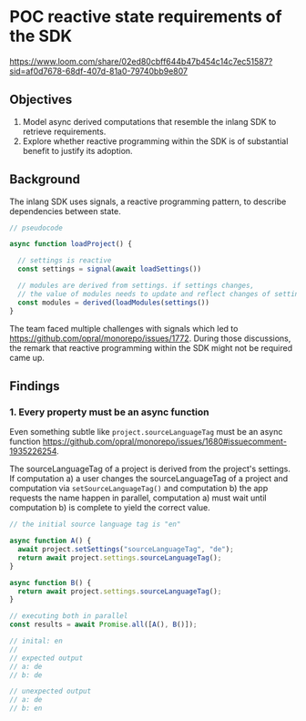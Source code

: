 # POC reactive state requirements of the SDK

https://www.loom.com/share/02ed80cbff644b47b454c14c7ec51587?sid=af0d7678-68df-407d-81a0-79740bb9e807

## Objectives

1. Model async derived computations that resemble the inlang SDK to retrieve requirements.
2. Explore whether reactive programming within the SDK is of substantial benefit to justify its adoption.

## Background

The inlang SDK uses signals, a reactive programming pattern, to describe dependencies between state.

```ts
// pseudocode

async function loadProject() {

  // settings is reactive
  const settings = signal(await loadSettings())

  // modules are derived from settings. if settings changes,
  // the value of modules needs to update and reflect changes of settings
  const modules = derived(loadModules(settings())
}
```

The team faced multiple challenges with signals which led to https://github.com/opral/monorepo/issues/1772. During those discussions, the remark that reactive programming within the SDK might not be required came up.

## Findings

### 1. Every property must be an async function

Even something subtle like `project.sourceLanguageTag` must be an async function https://github.com/opral/monorepo/issues/1680#issuecomment-1935226254.

The sourceLanguageTag of a project is derived from the project's settings. If computation a) a user changes the sourceLanguageTag of a project and computation via `setSourceLanguageTag()` and computation b) the app requests the name happen in parallel, computation a) must wait until computation b) is complete to yield the correct value.

```ts
// the initial source language tag is "en"

async function A() {
  await project.setSettings("sourceLanguageTag", "de");
  return await project.settings.sourceLanguageTag();
}

async function B() {
  return await project.settings.sourceLanguageTag();
}

// executing both in parallel
const results = await Promise.all([A(), B()]);

// inital: en
//
// expected output
// a: de
// b: de

// unexpected output
// a: de
// b: en
```
